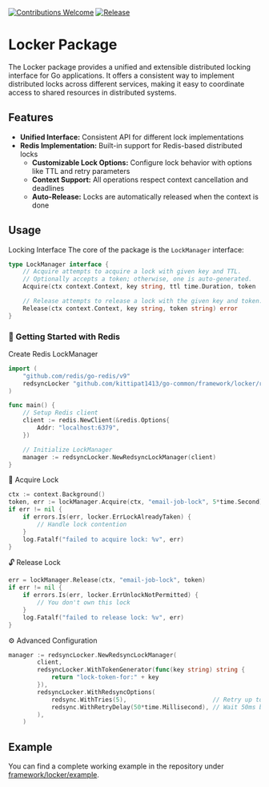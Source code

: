 [![Contributions Welcome](https://img.shields.io/badge/contributions-welcome-brightgreen.svg?style=flat)](https://github.com/kittipat1413/go-common/issues)
[![Release](https://img.shields.io/github/release/kittipat1413/go-common.svg?style=flat)](https://github.com/kittipat1413/go-common/releases/latest)

# Locker Package
The Locker package provides a unified and extensible distributed locking interface for Go applications. It offers a consistent way to implement distributed locks across different services, making it easy to coordinate access to shared resources in distributed systems.

## Features
- **Unified Interface:** Consistent API for different lock implementations
- **Redis Implementation:** Built-in support for Redis-based distributed locks
  - **Customizable Lock Options:** Configure lock behavior with options like TTL and retry parameters
  - **Context Support:** All operations respect context cancellation and deadlines
  - **Auto-Release:** Locks are automatically released when the context is done

## Usage
Locking Interface
The core of the package is the `LockManager` interface:
```go
type LockManager interface {
	// Acquire attempts to acquire a lock with given key and TTL.
	// Optionally accepts a token; otherwise, one is auto-generated.
	Acquire(ctx context.Context, key string, ttl time.Duration, token ...string) (string, error)

	// Release attempts to release a lock with the given key and token.
	Release(ctx context.Context, key string, token string) error
}
```

### 🚀 Getting Started with Redis
Create Redis LockManager
```go
import (
	"github.com/redis/go-redis/v9"
	redsyncLocker "github.com/kittipat1413/go-common/framework/locker/redsync"
)

func main() {
	// Setup Redis client
	client := redis.NewClient(&redis.Options{
		Addr: "localhost:6379",
	})

	// Initialize LockManager
	manager := redsyncLocker.NewRedsyncLockManager(client)
}
```
🔐 Acquire Lock
```go
ctx := context.Background()
token, err := lockManager.Acquire(ctx, "email-job-lock", 5*time.Second)
if err != nil {
	if errors.Is(err, locker.ErrLockAlreadyTaken) {
		// Handle lock contention
	}
	log.Fatalf("failed to acquire lock: %v", err)
}
```
🔓 Release Lock
```go
err = lockManager.Release(ctx, "email-job-lock", token)
if err != nil {
	if errors.Is(err, locker.ErrUnlockNotPermitted) {
		// You don't own this lock
	}
	log.Fatalf("failed to release lock: %v", err)
}
```
⚙️ Advanced Configuration
```go
manager := redsyncLocker.NewRedsyncLockManager(
		client,
		redsyncLocker.WithTokenGenerator(func(key string) string {
			return "lock-token-for:" + key
		}),
		redsyncLocker.WithRedsyncOptions(
			redsync.WithTries(5),                        // Retry up to 5 times
			redsync.WithRetryDelay(50*time.Millisecond), // Wait 50ms between retries
		),
	)
```

## Example
You can find a complete working example in the repository under [framework/locker/example](example/).